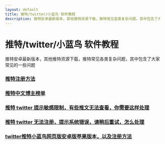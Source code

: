 ```yaml
---
layout: default
title: 推特/twitter/小蓝鸟 软件教程
description: 推特安卓最新版本，其他推特资源下载，推特常见各类复杂问题，其中包含了大家常见的一些问题
---
```

# 推特/twitter/小蓝鸟 软件教程

推特安卓最新版本，其他推特资源下载，推特常见各类复杂问题，其中包含了大家常见的一些问题

### [推特注册方法](./docs/twitter)
### [推特中文博主榜单](./docs/twitter-ranking)
### [推特 twitter 提示敏感限制，有些推文无法查看，你需要这样处理](./docs/twitter-spc)
### [推特 twitter 无法注册，提示系统错误，请稍后重试，怎么处理](./docs/twitter-register-error)
### [twitter推特小蓝鸟网页版安卓版苹果版本，以及注册方法](./docs/twitter-intro)